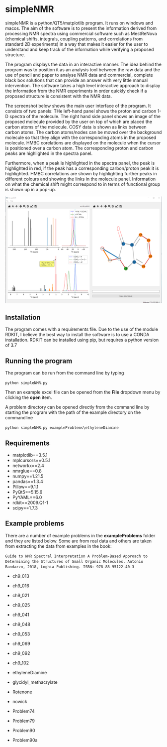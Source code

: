 # simpleNMR

simpleNMR is a python/QT5/matplotlib program. It runs on windows and macos. The aim of the software is to present the information derived from processing NMR spectra using commercial software such as MestReNova (chemical shifts, integrals, coupling patterns, and correlations from standard 2D experiments) in a way that makes it easier for the user to understand and keep track of the information while verifying a proposed structure.

The program displays the data  in an interactive manner. The idea behind the program was to position it as an analysis tool between the raw data and the use of pencil and paper to analyse NMR data and commercial, complete black box solutions that can provide an answer with very little manual intervention. The software takes a high level interactive approach to display the information from the NMR experiments in order quickly check if a proposed structure is consistent with the NMR data.

The screenshot below shows the main user interface of the program. It consists of two panels: THe left-hand panel shows the proton and carbon 1-D spectra of the molecule. The right hand side panel shows an image of the proposed molecule provided by the user on top of which are placed the carbon atoms of the molecule. COSY data is shown as links between carbon atoms.  The carbon atoms/nodes can be moved over the background molecule so that they align with the corresponding atoms in the proposed molecule. HMBC corelations are displayed on the molecule when the cursor is positioned over a carbon atom. The corresponding proton and carbon peaks are highlighted in the spectra panel.

Furthermore, when a peak is highlighted in the spectra panel, the peak is highlighted in red, if the peak has a corresponding carbon/proton peak it is  highlighted. HMBC correlations are shown by highlighting further peaks in different colours and showing the links in the molecule panel. Information on what the chemical shift might correspond to in terms of functional group is shown up in a pop-up.

![simpleNMR](Screenshot_simpleNMR.png)



## Installation

The program comes with a requirements file. Due to the use of the module RDKIT, I believe the best way to install the software is to use a CONDA installation. RDKIT can be installed using pip, but requires a python version of 3.7

## Running the program

The program can be run from the command line by typing 

```python simpleNMR.py```

Then an  example excel file can be opened  from the **File** dropdown menu by clicking the **open** item.

A problem directory can be opened directly from the command line by starting the program with the path of the example directory on the commandline

```python simpleNMR.py exampleProblems\ethyleneDiamine```

## Requirements

 - matplotlib==3.5.1
 - mplcursors==0.5.1
 - networkx==2.4
 - nmrglue==0.8
 - numpy==1.21.5
 - pandas==1.3.4
 - Pillow==9.1.1
 - PyQt5==5.15.6
 - PyYAML==6.0
 - rdkit==2009.Q1-1
 - scipy==1.7.3

## Example problems

There are a number of example problems in the **exampleProblems** folder and they are listed below. Some are from real data and others are taken from extracting the data from examples in the book:

```Guide to NMR Spectral Interpretation A Problem-Based Approach to Determining the Structures of Small Organic Molecules. Antonio Randazzo, 2018, Loghia Publishing. ISBN: 978-88-95122-40-3```

 - ch9_013
 - ch9_016
 - ch9_021
 - ch9_025
 - ch9_041
 - ch9_048
 - ch9_053
 - ch9_069
 - ch9_092
 - ch9_102
 
 - ethyleneDiamine
 - glycidyl_methacrylate
 - Rotenone
 - nowick
 - Problem74
 - Problem79
 - Problem90
 - Problem90a
 


